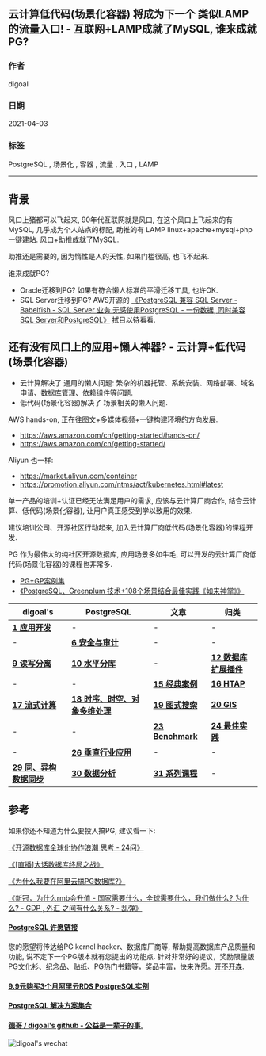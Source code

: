 ## 云计算低代码(场景化容器) 将成为下一个 类似LAMP 的流量入口! - 互联网+LAMP成就了MySQL, 谁来成就PG?       
          
### 作者          
digoal          
          
### 日期          
2021-04-03           
          
### 标签          
PostgreSQL , 场景化 , 容器 , 流量 , 入口 , LAMP   
          
----          
          
## 背景       
风口上猪都可以飞起来, 90年代互联网就是风口, 在这个风口上飞起来的有MySQL, 几乎成为个人站点的标配, 助推的有 LAMP linux+apache+mysql+php 一键建站. 风口+助推成就了MySQL.   
  
助推还是需要的, 因为惰性是人的天性, 如果门槛很高, 也飞不起来.   
  
谁来成就PG?   
  
- Oracle迁移到PG? 如果有符合懒人标准的平滑迁移工具, 也许OK.  
- SQL Server迁移到PG? AWS开源的 [《PostgreSQL 兼容 SQL Server - Babelfish - SQL Server 业务 无感使用PostgreSQL - 一份数据, 同时兼容SQL Server和PostgreSQL》](../202012/20201204_01.md)  拭目以待看看.  
  
## 还有没有风口上的应用+懒人神器? - 云计算+低代码(场景化容器)   
- 云计算解决了 通用的懒人问题: 繁杂的机器托管、系统安装、网络部署、域名申请、数据库管理、依赖组件等问题.  
- 低代码(场景化容器)解决了 场景相关的懒人问题.   
  
AWS hands-on, 正在往图文+多媒体视频+一键构建环境的方向发展.   
- https://aws.amazon.com/cn/getting-started/hands-on/  
- https://aws.amazon.com/cn/getting-started/  
  
Aliyun 也一样:   
- https://market.aliyun.com/container  
- https://promotion.aliyun.com/ntms/act/kubernetes.html#latest  
  
单一产品的培训+认证已经无法满足用户的需求, 应该与云计算厂商合作, 结合云计算、低代码(场景化容器), 让用户真正感受到学以致用的效果.   
  
建议培训公司、开源社区行动起来, 加入云计算厂商低代码(场景化容器)的课程开发.    
  
PG 作为最伟大的纯社区开源数据库, 应用场景多如牛毛, 可以开发的云计算厂商低代码(场景化容器)的课程也非常多.    
- [PG+GP案例集](https://yq.aliyun.com/topic/118)  
- [《PostgreSQL、Greenplum 技术+108个场景结合最佳实践《如来神掌》》](../201706/20170601_02.md)      
  
digoal's|PostgreSQL|文章|归类  
---|---|---|---  
**[1 应用开发](../class/1.md)** | - | - | -      
- | **[6 安全与审计](../class/6.md)** | - | -     
**[9 读写分离](../class/9.md)** | **[10 水平分库](../class/10.md)** | - | **[12 数据库扩展插件](../class/12.md)**      
- | - | **[15 经典案例](../class/15.md)** | **[16 HTAP](../class/16.md)**      
**[17 流式计算](../class/17.md)** | **[18 时序、时空、对象多维处理](../class/18.md)** | **[19 图式搜索](../class/19.md)** | **[20 GIS](../class/20.md)**      
- | - | **[23 Benchmark](../class/23.md)** | **[24 最佳实践](../class/24.md)**         
- | **[26 垂直行业应用](../class/26.md)** | - | -   
**[29 同、异构数据同步](../class/29.md)** | **[30 数据分析](../class/30.md)** | **[31 系列课程](../class/31.md)** | -     
  
## 参考  
如果你还不知道为什么要投入搞PG, 建议看一下:  
  
[《开源数据库全球化协作浪潮 思考 - 24问》](../202101/20210120_02.md)      
  
[《[直播]大话数据库终局之战》](../202009/20200926_03.md)      
  
[《为什么我要在阿里云搞PG数据库?》](../202103/20210319_04.md)    
  
[《新冠，为什么rmb会升值 - 国家需要什么，全球需要什么，我们做什么? 为什么? - GDP , 外汇 之间有什么关系?  - 乱弹》](../02101/20210118_04.md)    
    
  
#### [PostgreSQL 许愿链接](https://github.com/digoal/blog/issues/76 "269ac3d1c492e938c0191101c7238216")
您的愿望将传达给PG kernel hacker、数据库厂商等, 帮助提高数据库产品质量和功能, 说不定下一个PG版本就有您提出的功能点. 针对非常好的提议，奖励限量版PG文化衫、纪念品、贴纸、PG热门书籍等，奖品丰富，快来许愿。[开不开森](https://github.com/digoal/blog/issues/76 "269ac3d1c492e938c0191101c7238216").  
  
  
#### [9.9元购买3个月阿里云RDS PostgreSQL实例](https://www.aliyun.com/database/postgresqlactivity "57258f76c37864c6e6d23383d05714ea")
  
  
#### [PostgreSQL 解决方案集合](https://yq.aliyun.com/topic/118 "40cff096e9ed7122c512b35d8561d9c8")
  
  
#### [德哥 / digoal's github - 公益是一辈子的事.](https://github.com/digoal/blog/blob/master/README.md "22709685feb7cab07d30f30387f0a9ae")
  
  
![digoal's wechat](../pic/digoal_weixin.jpg "f7ad92eeba24523fd47a6e1a0e691b59")
  
